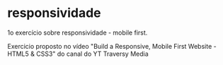 # responsividade
1o exercício sobre responsividade - mobile first.

Exercicio proposto no vídeo "Build a Responsive, Mobile First Website - HTML5 & CSS3" do canal do YT Traversy Media
